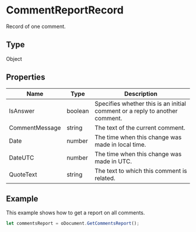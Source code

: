 # CommentReportRecord

Record of one comment.

## Type

Object

## Properties

| Name | Type | Description |
| ---- | ---- | ----------- |
| IsAnswer | boolean | Specifies whether this is an initial comment or a reply to another comment. |
| CommentMessage | string | The text of the current comment. |
| Date | number | The time when this change was made in local time. |
| DateUTC | number | The time when this change was made in UTC. |
| QuoteText | string | The text to which this comment is related. |


## Example

This example shows how to get a report on all comments.

```javascript editor-pptx
let commentsReport = oDocument.GetCommentsReport();
```
